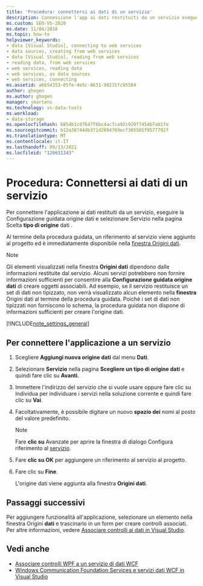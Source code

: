 ```yaml
---
title: 'Procedura: connettersi ai dati di un servizio'
description: Connessione l'app ai dati restituiti da un servizio eseguendo la Configurazione guidata origine dati e selezionando Servizio nella pagina Scegliere un tipo di origine dati.
ms.custom: SEO-VS-2020
ms.date: 11/04/2016
ms.topic: how-to
helpviewer_keywords:
- data [Visual Studio], connecting to web services
- data sources, creating from web services
- data [Visual Studio], reading from web services
- reading data, from web services
- web services, reading data
- web services, as data sources
- web services, connecting
ms.assetid: a6b54353-05fe-4e5c-8631-90231fc95504
author: ghogen
ms.author: ghogen
manager: jmartens
ms.technology: vs-data-tools
ms.workload:
- data-storage
ms.openlocfilehash: 6854b1cd7647f6bc4ac7ca92c920f7454b7ab1fe
ms.sourcegitcommit: b12a38744db371d2894769ecf305585f9577792f
ms.translationtype: MT
ms.contentlocale: it-IT
ms.lasthandoff: 09/13/2021
ms.locfileid: "126631343"
---
```

# <a name="how-to-connect-to-data-in-a-service"></a>Procedura: Connettersi ai dati di un servizio

Per connettere l'applicazione ai dati restituiti [](../data-tools/media/data-source-configuration-wizard.png) da un servizio, eseguire la Configurazione guidata origine dati e selezionare Servizio nella pagina Scelta **tipo di origine** dati . 

Al termine della procedura guidata, un riferimento al servizio viene aggiunto al progetto ed è immediatamente disponibile nella [finestra Origini dati](add-new-data-sources.md#data-sources-window).

> [!NOTE]
> Gli elementi visualizzati nella finestra **Origini dati** dipendono dalle informazioni restituite dal servizio. Alcuni servizi potrebbero non fornire informazioni sufficienti per consentire alla **Configurazione guidata origine dati** di creare oggetti associabili. Ad esempio, se il servizio restituisce un set di dati non tipizzato, non verrà visualizzato alcun elemento nella **finestra** Origini dati al termine della procedura guidata. Poiché i set di dati non tipizzati non forniscono lo schema, la procedura guidata non dispone di informazioni sufficienti per creare l'origine dati.

[!INCLUDE[note_settings_general](../data-tools/includes/note_settings_general_md.md)]

## <a name="to-connect-your-application-to-a-service"></a>Per connettere l'applicazione a un servizio

1. Scegliere **Aggiungi nuova origine dati** dal menu **Dati**.

2. Selezionare **Servizio** nella pagina **Scegliere un tipo di origine dati** e quindi fare clic su **Avanti.**

3. Immettere l'indirizzo del servizio che si  vuole usare oppure fare clic su Individua per individuare i servizi nella soluzione corrente e quindi fare clic su **Vai**.

4. Facoltativamente, è possibile digitare un nuovo **spazio dei** nomi al posto del valore predefinito.

    > [!NOTE]
    > Fare **clic su** Avanzate per aprire la finestra di dialogo Configura riferimento al [servizio](../data-tools/configure-service-reference-dialog-box.md).

5. Fare **clic su OK** per aggiungere un riferimento al servizio al progetto.

6. Fare clic su **Fine**.

     L'origine dati viene aggiunta alla finestra **Origini dati**.

## <a name="next-steps"></a>Passaggi successivi

Per aggiungere funzionalità all'applicazione, selezionare un elemento nella finestra Origini **dati** e trascinarlo in un form per creare controlli associati. Per altre informazioni, vedere [Associare controlli ai dati in Visual Studio](../data-tools/bind-controls-to-data-in-visual-studio.md).

## <a name="see-also"></a>Vedi anche

- [Associare controlli WPF a un servizio di dati WCF](../data-tools/bind-wpf-controls-to-a-wcf-data-service.md)
- [Windows Communication Foundation Services e servizi dati WCF in Visual Studio](../data-tools/windows-communication-foundation-services-and-wcf-data-services-in-visual-studio.md)
